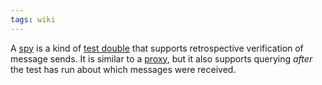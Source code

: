 ```yaml
---
tags: wiki
---
```


A [spy](/wiki/spy) is a kind of [test double](/wiki/test_double) that supports retrospective verification of message sends. It is similar to a [proxy](/wiki/proxy), but it also supports querying _after_ the test has run about which messages were received.
